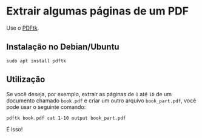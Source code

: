 # Extrair algumas páginas de um PDF

Use o [PDFtk](https://www.pdflabs.com/tools/pdftk-the-pdf-toolkit/).

## Instalação no Debian/Ubuntu

```
sudo apt install pdftk
```

## Utilização

Se você deseja, por exemplo, extrair as páginas de `1` até `10` de um documento chamado `book.pdf` e criar um outro arquivo `book_part.pdf`, você pode usar o seguinte comando:

```
pdftk book.pdf cat 1-10 output book_part.pdf
```

É isso!